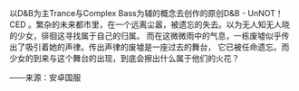 以D&B为主Trance与Complex Bass为辅的概念去创作的原创D&B - UnNOT！ CED 。繁杂的未来都市里，在一个远离尘嚣，被遗忘的失去。以为无人知无人晓的少女，徘徊这寻找属于自己的归属。 而在这微微雨中的气息，一栋废墟似乎传出了吸引着她的声律。传出声律的废墟是一座过去的舞台， 它已被任命遗忘。而少女的到来与这个舞台的出现，到底会擦出什么属于他们的火花？


——来源：安卓国服